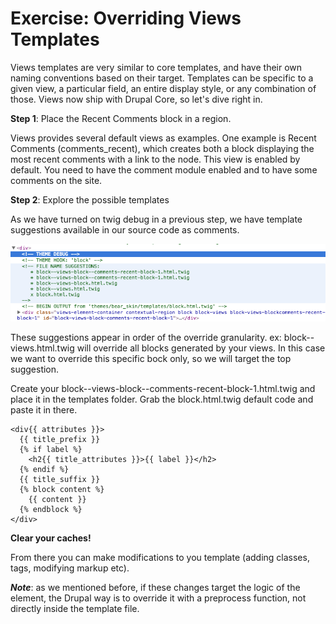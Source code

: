 # Exercise: Overriding Views Templates

Views templates are very similar to core templates, and have their own naming conventions based on their target. Templates can be specific to a given view, a particular field, an entire display style, or any combination of those. Views now ship with Drupal Core, so let's dive right in.

**Step 1**: Place the Recent Comments block in a region.

Views provides several default views as examples. One example is Recent Comments (comments_recent), which creates both a block displaying the most recent comments with a link to the node. This view is enabled by default. You need to have the comment module enabled and to have some comments on the site.


**Step 2**: Explore the possible templates

As we have turned on twig debug in a previous step, we have template suggestions available in our source code as comments. 

![](debug.png)

These suggestions appear in order of the override granularity. ex: block--views.html.twig will override all blocks generated by your views. In this case we want to override this specific bock only, so we will target the top suggestion.

Create your block--views-block--comments-recent-block-1.html.twig and place it in the templates folder. Grab the block.html.twig default code and paste it in there.

```
<div{{ attributes }}>
  {{ title_prefix }}
  {% if label %}
    <h2{{ title_attributes }}>{{ label }}</h2>
  {% endif %}
  {{ title_suffix }}
  {% block content %}
    {{ content }}
  {% endblock %}
</div>
```

**Clear your caches!**

From there you can make modifications to you template (adding classes, tags, modifying markup etc). 

***Note***: as we mentioned before, if these changes target the logic of the element, the Drupal way is to override it with a preprocess function, not directly inside the template file. 